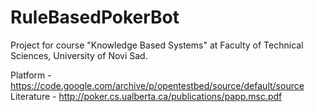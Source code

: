 # RuleBasedPokerBot
Project for course "Knowledge Based Systems" at Faculty of Technical Sciences, University of Novi Sad.

Platform - https://code.google.com/archive/p/opentestbed/source/default/source<br />
Literature - http://poker.cs.ualberta.ca/publications/papp.msc.pdf
